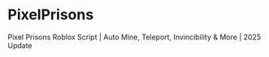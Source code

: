 # PixelPrisons
Pixel Prisons Roblox Script | Auto Mine, Teleport, Invincibility &amp; More | 2025 Update
